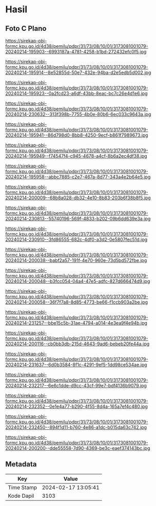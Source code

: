 # Hasil

## Foto C Plano

https://sirekap-obj-formc.kpu.go.id/4d38/pemilu/pdpr/31/73/08/10/01/3173081001079-20240214-195903--6993187a-4781-4258-b1bd-272432efc0f5.jpg

https://sirekap-obj-formc.kpu.go.id/4d38/pemilu/pdpr/31/73/08/10/01/3173081001079-20240214-195914--8e52855d-50e7-432e-94ba-d2e5edb5d002.jpg

https://sirekap-obj-formc.kpu.go.id/4d38/pemilu/pdpr/31/73/08/10/01/3173081001079-20240214-195923--0a2fcd23-a6df-43bb-8eac-bc7c26e4d1e6.jpg

https://sirekap-obj-formc.kpu.go.id/4d38/pemilu/pdpr/31/73/08/10/01/3173081001079-20240214-230632--313f398b-7755-4b0e-80b6-6ec033c9643a.jpg

https://sirekap-obj-formc.kpu.go.id/4d38/pemilu/pdpr/31/73/08/10/01/3173081001079-20240214-195941--86d798d0-8bb8-4250-9ecf-b861f7989673.jpg

https://sirekap-obj-formc.kpu.go.id/4d38/pemilu/pdpr/31/73/08/10/01/3173081001079-20240214-195949--f74547f4-c945-4678-a4cf-8b6a2ec4df38.jpg

https://sirekap-obj-formc.kpu.go.id/4d38/pemilu/pdpr/31/73/08/10/01/3173081001079-20240214-195958--abbc7885-c2e7-467a-8d77-343a4e2b64e5.jpg

https://sirekap-obj-formc.kpu.go.id/4d38/pemilu/pdpr/31/73/08/10/01/3173081001079-20240214-200009--68b8a028-db32-4e10-8b83-203b6f38b8f5.jpg

https://sirekap-obj-formc.kpu.go.id/4d38/pemilu/pdpr/31/73/08/10/01/3173081001079-20240214-230813--55740196-569f-4833-b202-09b6dd639e3a.jpg

https://sirekap-obj-formc.kpu.go.id/4d38/pemilu/pdpr/31/73/08/10/01/3173081001079-20240214-230910--3fd86555-682c-4df0-a3d2-0e5807fec51d.jpg

https://sirekap-obj-formc.kpu.go.id/4d38/pemilu/pdpr/31/73/08/10/01/3173081001079-20240214-200038--babf2a57-191f-4e70-960e-73d5bd572fbe.jpg

https://sirekap-obj-formc.kpu.go.id/4d38/pemilu/pdpr/31/73/08/10/01/3173081001079-20240214-200048--b3fcc054-04a4-47e5-adfc-827d666474d9.jpg

https://sirekap-obj-formc.kpu.go.id/4d38/pemilu/pdpr/31/73/08/10/01/3173081001079-20240214-200058--36f7f7a8-8d85-4773-be66-f1ccb903a2be.jpg

https://sirekap-obj-formc.kpu.go.id/4d38/pemilu/pdpr/31/73/08/10/01/3173081001079-20240214-231257--bbe15c5b-31ae-4794-a014-4e3ea9f4e94b.jpg

https://sirekap-obj-formc.kpu.go.id/4d38/pemilu/pdpr/31/73/08/10/01/3173081001079-20240214-200116--cb0bb3db-215d-4643-9ad6-bebeb20fe44a.jpg

https://sirekap-obj-formc.kpu.go.id/4d38/pemilu/pdpr/31/73/08/10/01/3173081001079-20240214-231637--6d0b3584-8f1c-4291-9ef5-1dd98ce534ae.jpg

https://sirekap-obj-formc.kpu.go.id/4d38/pemilu/pdpr/31/73/08/10/01/3173081001079-20240214-232217--6e6c1dde-d9cc-43cf-99e7-bdf4136b9079.jpg

https://sirekap-obj-formc.kpu.go.id/4d38/pemilu/pdpr/31/73/08/10/01/3173081001079-20240214-232352--0e1e4a77-b290-4f55-8d4a-165a7ef4c480.jpg

https://sirekap-obj-formc.kpu.go.id/4d38/pemilu/pdpr/31/73/08/10/01/3173081001079-20240214-232450--894f1d11-b760-4e86-a1dc-b015da63c742.jpg

https://sirekap-obj-formc.kpu.go.id/4d38/pemilu/pdpr/31/73/08/10/01/3173081001079-20240214-200200--dde55558-7d90-4369-be3c-eaef374143bc.jpg


## Metadata

| Key        | Value               |
| ---------- | ------------------- |
| Time Stamp | 2024-02-17 13:05:41 |
| Kode Dapil | 3103                |



